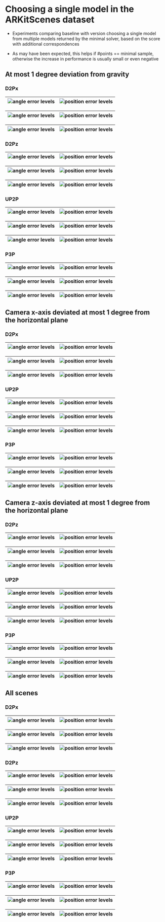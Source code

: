 # Choosing a single model in the ARKitScenes dataset 

* Experiments comparing baseline with version choosing a single model from multiple models returned by the minimal solver,
based on the score with additional correspondences  
 
* As may have been expected, this helps if #points == minimal sample, otherwise the increase in performance is usually small 
or even negative    

## At most 1 degree deviation from gravity 

### D2Px

| ![angle error levels](./data/arkit/P3P_UP2P_SP2P_verification/choose_single/mrs=UP2P/dev=1.0/DP2P_X_HOR_SIZE_RATIO/all/comp_arkit_verification_DP2P_X_HOR_SIZE_RATIO_general_just=_points_title_True_angle_error_levels.png) | ![position error levels](./data/arkit/P3P_UP2P_SP2P_verification/choose_single/mrs=UP2P/dev=1.0/DP2P_X_HOR_SIZE_RATIO/all/comp_arkit_verification_DP2P_X_HOR_SIZE_RATIO_general_just=_points_title_True_position_error_levels.png) |
|---|------------------------------------------------------------------------------------------------------------------------------------------------------------------------------------------------------------------------------------|


| ![angle error levels](./data/arkit/P3P_UP2P_SP2P_verification/choose_single/mrs=UP2P/dev=1.0/DP2P_X_HOR_SIZE_RATIO/just_2/comp_arkit_verification_DP2P_X_HOR_SIZE_RATIO_general_just=p2r2_points_title_True_angle_error_levels.png) | ![position error levels](./data/arkit/P3P_UP2P_SP2P_verification/choose_single/mrs=UP2P/dev=1.0/DP2P_X_HOR_SIZE_RATIO/just_2/comp_arkit_verification_DP2P_X_HOR_SIZE_RATIO_general_just=p2r2_points_title_True_position_error_levels.png) |
|--------------------------------------------------------------------------------------------------------------------------------------------------------------------------------------------------------------------------------|------------------------------------------------------------------------------------------------------------------------------------------------------------------------------------------------------------------------------------|


| ![angle error levels](./data/arkit/P3P_UP2P_SP2P_verification/choose_single/mrs=UP2P/dev=1.0/DP2P_X_HOR_SIZE_RATIO/min_points=3/comp_arkit_verification_DP2P_X_HOR_SIZE_RATIO_general_just=p3_points_title_True_angle_error_levels.png) | ![position error levels](./data/arkit/P3P_UP2P_SP2P_verification/choose_single/mrs=UP2P/dev=1.0/DP2P_X_HOR_SIZE_RATIO/min_points=3/comp_arkit_verification_DP2P_X_HOR_SIZE_RATIO_general_just=p3_points_title_True_position_error_levels.png) |
|---------------------------------------------------------------------------------------------------------------------------------------------------------------------------------------------------------------------------------------|---------------------------------------------------------------------------------------------------------------------------------------------------------------------------------------------------------------------------------------------|

### D2Pz

| ![angle error levels](./data/arkit/P3P_UP2P_SP2P_verification/choose_single/mrs=UP2P/dev=1.0/DP2P_Z_HOR_SIZE_RATIO/all/comp_arkit_verification_DP2P_Z_HOR_SIZE_RATIO_general_just=_points_title_True_angle_error_levels.png) | ![position error levels](./data/arkit/P3P_UP2P_SP2P_verification/choose_single/mrs=UP2P/dev=1.0/DP2P_Z_HOR_SIZE_RATIO/all/comp_arkit_verification_DP2P_Z_HOR_SIZE_RATIO_general_just=_points_title_True_position_error_levels.png) |
|---|------------------------------------------------------------------------------------------------------------------------------------------------------------------------------------------------------------------------------------|


| ![angle error levels](./data/arkit/P3P_UP2P_SP2P_verification/choose_single/mrs=UP2P/dev=1.0/DP2P_Z_HOR_SIZE_RATIO/just_2/comp_arkit_verification_DP2P_Z_HOR_SIZE_RATIO_general_just=p2r2_points_title_True_angle_error_levels.png) | ![position error levels](./data/arkit/P3P_UP2P_SP2P_verification/choose_single/mrs=UP2P/dev=1.0/DP2P_Z_HOR_SIZE_RATIO/just_2/comp_arkit_verification_DP2P_Z_HOR_SIZE_RATIO_general_just=p2r2_points_title_True_position_error_levels.png) |
|--------------------------------------------------------------------------------------------------------------------------------------------------------------------------------------------------------------------------------|------------------------------------------------------------------------------------------------------------------------------------------------------------------------------------------------------------------------------------|


| ![angle error levels](./data/arkit/P3P_UP2P_SP2P_verification/choose_single/mrs=UP2P/dev=1.0/DP2P_Z_HOR_SIZE_RATIO/min_points=3/comp_arkit_verification_DP2P_Z_HOR_SIZE_RATIO_general_just=p3_points_title_True_angle_error_levels.png) | ![position error levels](./data/arkit/P3P_UP2P_SP2P_verification/choose_single/mrs=UP2P/dev=1.0/DP2P_Z_HOR_SIZE_RATIO/min_points=3/comp_arkit_verification_DP2P_Z_HOR_SIZE_RATIO_general_just=p3_points_title_True_position_error_levels.png) |
|---------------------------------------------------------------------------------------------------------------------------------------------------------------------------------------------------------------------------------------|---------------------------------------------------------------------------------------------------------------------------------------------------------------------------------------------------------------------------------------------|

### UP2P

| ![angle error levels](./data/arkit/P3P_UP2P_SP2P_verification/choose_single/mrs=UP2P/dev=1.0/UP2P/all/comp_arkit_verification_UP2P_general_just=_points_title_True_angle_error_levels.png) | ![position error levels](./data/arkit/P3P_UP2P_SP2P_verification/choose_single/mrs=UP2P/dev=1.0/UP2P/all/comp_arkit_verification_UP2P_general_just=_points_title_True_position_error_levels.png) |
|---|------------------------------------------------------------------------------------------------------------------------------------------------------------------------------------------------------------------------------------|


| ![angle error levels](./data/arkit/P3P_UP2P_SP2P_verification/choose_single/mrs=UP2P/dev=1.0/UP2P/just_2/comp_arkit_verification_UP2P_general_just=p2r2_points_title_True_angle_error_levels.png) | ![position error levels](./data/arkit/P3P_UP2P_SP2P_verification/choose_single/mrs=UP2P/dev=1.0/UP2P/just_2/comp_arkit_verification_UP2P_general_just=p2r2_points_title_True_position_error_levels.png) |
|--------------------------------------------------------------------------------------------------------------------------------------------------------------------------------------------------------------------------------|------------------------------------------------------------------------------------------------------------------------------------------------------------------------------------------------------------------------------------|


| ![angle error levels](./data/arkit/P3P_UP2P_SP2P_verification/choose_single/mrs=UP2P/dev=1.0/UP2P/min_points=3/comp_arkit_verification_UP2P_general_just=p3_points_title_True_angle_error_levels.png) | ![position error levels](./data/arkit/P3P_UP2P_SP2P_verification/choose_single/mrs=UP2P/dev=1.0/UP2P/min_points=3/comp_arkit_verification_UP2P_general_just=p3_points_title_True_position_error_levels.png) |
|---------------------------------------------------------------------------------------------------------------------------------------------------------------------------------------------------------------------------------------|---------------------------------------------------------------------------------------------------------------------------------------------------------------------------------------------------------------------------------------------|

### P3P

| ![angle error levels](./data/arkit/P3P_UP2P_SP2P_verification/choose_single/mrs=UP2P/dev=1.0/P3P/all/comp_arkit_verification_P3P_general_just=_points_title_True_angle_error_levels.png) | ![position error levels](./data/arkit/P3P_UP2P_SP2P_verification/choose_single/mrs=UP2P/dev=1.0/P3P/all/comp_arkit_verification_P3P_general_just=_points_title_True_position_error_levels.png) |
|---|------------------------------------------------------------------------------------------------------------------------------------------------------------------------------------------------------------------------------------|


| ![angle error levels](./data/arkit/P3P_UP2P_SP2P_verification/choose_single/mrs=UP2P/dev=1.0/P3P/just_3/comp_arkit_verification_P3P_general_just=p3r3_points_title_True_angle_error_levels.png) | ![position error levels](./data/arkit/P3P_UP2P_SP2P_verification/choose_single/mrs=UP2P/dev=1.0/P3P/just_3/comp_arkit_verification_P3P_general_just=p3r3_points_title_True_position_error_levels.png) |
|--------------------------------------------------------------------------------------------------------------------------------------------------------------------------------------------------------------------------------|------------------------------------------------------------------------------------------------------------------------------------------------------------------------------------------------------------------------------------|


| ![angle error levels](./data/arkit/P3P_UP2P_SP2P_verification/choose_single/mrs=UP2P/dev=1.0/P3P/min_points=4/comp_arkit_verification_P3P_general_just=p4_points_title_True_angle_error_levels.png) | ![position error levels](./data/arkit/P3P_UP2P_SP2P_verification/choose_single/mrs=UP2P/dev=1.0/P3P/min_points=4/comp_arkit_verification_P3P_general_just=p4_points_title_True_position_error_levels.png) |
|-------------------------------------------------------------------------------------------------------------------------------------------------------------------------------------------------|-------------------------------------------------------------------------------------------------------------------------------------------------------------------------------------------------------|


## Camera x-axis deviated at most 1 degree from the horizontal plane 

### D2Px

| ![angle error levels](./data/arkit/P3P_UP2P_SP2P_verification/choose_single/mrs=DP2Px/dev=1.0/DP2P_X_HOR_SIZE_RATIO/all/comp_arkit_verification_DP2P_X_HOR_SIZE_RATIO_general_just=_points_title_True_angle_error_levels.png) | ![position error levels](./data/arkit/P3P_UP2P_SP2P_verification/choose_single/mrs=DP2Px/dev=1.0/DP2P_X_HOR_SIZE_RATIO/all/comp_arkit_verification_DP2P_X_HOR_SIZE_RATIO_general_just=_points_title_True_position_error_levels.png) |
|---|------------------------------------------------------------------------------------------------------------------------------------------------------------------------------------------------------------------------------------|


| ![angle error levels](./data/arkit/P3P_UP2P_SP2P_verification/choose_single/mrs=DP2Px/dev=1.0/DP2P_X_HOR_SIZE_RATIO/just_2/comp_arkit_verification_DP2P_X_HOR_SIZE_RATIO_general_just=p2r2_points_title_True_angle_error_levels.png) | ![position error levels](./data/arkit/P3P_UP2P_SP2P_verification/choose_single/mrs=DP2Px/dev=1.0/DP2P_X_HOR_SIZE_RATIO/just_2/comp_arkit_verification_DP2P_X_HOR_SIZE_RATIO_general_just=p2r2_points_title_True_position_error_levels.png) |
|--------------------------------------------------------------------------------------------------------------------------------------------------------------------------------------------------------------------------------|------------------------------------------------------------------------------------------------------------------------------------------------------------------------------------------------------------------------------------|


| ![angle error levels](./data/arkit/P3P_UP2P_SP2P_verification/choose_single/mrs=DP2Px/dev=1.0/DP2P_X_HOR_SIZE_RATIO/min_points=3/comp_arkit_verification_DP2P_X_HOR_SIZE_RATIO_general_just=p3_points_title_True_angle_error_levels.png) | ![position error levels](./data/arkit/P3P_UP2P_SP2P_verification/choose_single/mrs=DP2Px/dev=1.0/DP2P_X_HOR_SIZE_RATIO/min_points=3/comp_arkit_verification_DP2P_X_HOR_SIZE_RATIO_general_just=p3_points_title_True_position_error_levels.png) |
|---------------------------------------------------------------------------------------------------------------------------------------------------------------------------------------------------------------------------------------|---------------------------------------------------------------------------------------------------------------------------------------------------------------------------------------------------------------------------------------------|

### UP2P

| ![angle error levels](./data/arkit/P3P_UP2P_SP2P_verification/choose_single/mrs=DP2Px/dev=1.0/UP2P/all/comp_arkit_verification_UP2P_general_just=_points_title_True_angle_error_levels.png) | ![position error levels](./data/arkit/P3P_UP2P_SP2P_verification/choose_single/mrs=DP2Px/dev=1.0/UP2P/all/comp_arkit_verification_UP2P_general_just=_points_title_True_position_error_levels.png) |
|---|------------------------------------------------------------------------------------------------------------------------------------------------------------------------------------------------------------------------------------|


| ![angle error levels](./data/arkit/P3P_UP2P_SP2P_verification/choose_single/mrs=DP2Px/dev=1.0/UP2P/just_2/comp_arkit_verification_UP2P_general_just=p2r2_points_title_True_angle_error_levels.png) | ![position error levels](./data/arkit/P3P_UP2P_SP2P_verification/choose_single/mrs=DP2Px/dev=1.0/UP2P/just_2/comp_arkit_verification_UP2P_general_just=p2r2_points_title_True_position_error_levels.png) |
|--------------------------------------------------------------------------------------------------------------------------------------------------------------------------------------------------------------------------------|------------------------------------------------------------------------------------------------------------------------------------------------------------------------------------------------------------------------------------|


| ![angle error levels](./data/arkit/P3P_UP2P_SP2P_verification/choose_single/mrs=DP2Px/dev=1.0/UP2P/min_points=3/comp_arkit_verification_UP2P_general_just=p3_points_title_True_angle_error_levels.png) | ![position error levels](./data/arkit/P3P_UP2P_SP2P_verification/choose_single/mrs=DP2Px/dev=1.0/UP2P/min_points=3/comp_arkit_verification_UP2P_general_just=p3_points_title_True_position_error_levels.png) |
|---------------------------------------------------------------------------------------------------------------------------------------------------------------------------------------------------------------------------------------|---------------------------------------------------------------------------------------------------------------------------------------------------------------------------------------------------------------------------------------------|

### P3P

| ![angle error levels](./data/arkit/P3P_UP2P_SP2P_verification/choose_single/mrs=DP2Px/dev=1.0/P3P/all/comp_arkit_verification_P3P_general_just=_points_title_True_angle_error_levels.png) | ![position error levels](./data/arkit/P3P_UP2P_SP2P_verification/choose_single/mrs=DP2Px/dev=1.0/P3P/all/comp_arkit_verification_P3P_general_just=_points_title_True_position_error_levels.png) |
|---|------------------------------------------------------------------------------------------------------------------------------------------------------------------------------------------------------------------------------------|


| ![angle error levels](./data/arkit/P3P_UP2P_SP2P_verification/choose_single/mrs=DP2Px/dev=1.0/P3P/just_3/comp_arkit_verification_P3P_general_just=p3r3_points_title_True_angle_error_levels.png) | ![position error levels](./data/arkit/P3P_UP2P_SP2P_verification/choose_single/mrs=DP2Px/dev=1.0/P3P/just_3/comp_arkit_verification_P3P_general_just=p3r3_points_title_True_position_error_levels.png) |
|--------------------------------------------------------------------------------------------------------------------------------------------------------------------------------------------------------------------------------|------------------------------------------------------------------------------------------------------------------------------------------------------------------------------------------------------------------------------------|


| ![angle error levels](./data/arkit/P3P_UP2P_SP2P_verification/choose_single/mrs=DP2Px/dev=1.0/P3P/min_points=4/comp_arkit_verification_P3P_general_just=p4_points_title_True_angle_error_levels.png) | ![position error levels](./data/arkit/P3P_UP2P_SP2P_verification/choose_single/mrs=DP2Px/dev=1.0/P3P/min_points=4/comp_arkit_verification_P3P_general_just=p4_points_title_True_position_error_levels.png) |
|-------------------------------------------------------------------------------------------------------------------------------------------------------------------------------------------------|-------------------------------------------------------------------------------------------------------------------------------------------------------------------------------------------------------|


## Camera z-axis deviated at most 1 degree from the horizontal plane 

### D2Pz

| ![angle error levels](./data/arkit/P3P_UP2P_SP2P_verification/choose_single/mrs=DP2Pz/dev=1.0/DP2P_Z_HOR_SIZE_RATIO/all/comp_arkit_verification_DP2P_Z_HOR_SIZE_RATIO_general_just=_points_title_True_angle_error_levels.png) | ![position error levels](./data/arkit/P3P_UP2P_SP2P_verification/choose_single/mrs=DP2Pz/dev=1.0/DP2P_Z_HOR_SIZE_RATIO/all/comp_arkit_verification_DP2P_Z_HOR_SIZE_RATIO_general_just=_points_title_True_position_error_levels.png) |
|---|------------------------------------------------------------------------------------------------------------------------------------------------------------------------------------------------------------------------------------|


| ![angle error levels](./data/arkit/P3P_UP2P_SP2P_verification/choose_single/mrs=DP2Pz/dev=1.0/DP2P_Z_HOR_SIZE_RATIO/just_2/comp_arkit_verification_DP2P_Z_HOR_SIZE_RATIO_general_just=p2r2_points_title_True_angle_error_levels.png) | ![position error levels](./data/arkit/P3P_UP2P_SP2P_verification/choose_single/mrs=DP2Pz/dev=1.0/DP2P_Z_HOR_SIZE_RATIO/just_2/comp_arkit_verification_DP2P_Z_HOR_SIZE_RATIO_general_just=p2r2_points_title_True_position_error_levels.png) |
|--------------------------------------------------------------------------------------------------------------------------------------------------------------------------------------------------------------------------------|------------------------------------------------------------------------------------------------------------------------------------------------------------------------------------------------------------------------------------|


| ![angle error levels](./data/arkit/P3P_UP2P_SP2P_verification/choose_single/mrs=DP2Pz/dev=1.0/DP2P_Z_HOR_SIZE_RATIO/min_points=3/comp_arkit_verification_DP2P_Z_HOR_SIZE_RATIO_general_just=p3_points_title_True_angle_error_levels.png) | ![position error levels](./data/arkit/P3P_UP2P_SP2P_verification/choose_single/mrs=DP2Pz/dev=1.0/DP2P_Z_HOR_SIZE_RATIO/min_points=3/comp_arkit_verification_DP2P_Z_HOR_SIZE_RATIO_general_just=p3_points_title_True_position_error_levels.png) |
|---------------------------------------------------------------------------------------------------------------------------------------------------------------------------------------------------------------------------------------|---------------------------------------------------------------------------------------------------------------------------------------------------------------------------------------------------------------------------------------------|

### UP2P

| ![angle error levels](./data/arkit/P3P_UP2P_SP2P_verification/choose_single/mrs=DP2Pz/dev=1.0/UP2P/all/comp_arkit_verification_UP2P_general_just=_points_title_True_angle_error_levels.png) | ![position error levels](./data/arkit/P3P_UP2P_SP2P_verification/choose_single/mrs=DP2Pz/dev=1.0/UP2P/all/comp_arkit_verification_UP2P_general_just=_points_title_True_position_error_levels.png) |
|---|------------------------------------------------------------------------------------------------------------------------------------------------------------------------------------------------------------------------------------|


| ![angle error levels](./data/arkit/P3P_UP2P_SP2P_verification/choose_single/mrs=DP2Pz/dev=1.0/UP2P/just_2/comp_arkit_verification_UP2P_general_just=p2r2_points_title_True_angle_error_levels.png) | ![position error levels](./data/arkit/P3P_UP2P_SP2P_verification/choose_single/mrs=DP2Pz/dev=1.0/UP2P/just_2/comp_arkit_verification_UP2P_general_just=p2r2_points_title_True_position_error_levels.png) |
|--------------------------------------------------------------------------------------------------------------------------------------------------------------------------------------------------------------------------------|------------------------------------------------------------------------------------------------------------------------------------------------------------------------------------------------------------------------------------|


| ![angle error levels](./data/arkit/P3P_UP2P_SP2P_verification/choose_single/mrs=DP2Pz/dev=1.0/UP2P/min_points=3/comp_arkit_verification_UP2P_general_just=p3_points_title_True_angle_error_levels.png) | ![position error levels](./data/arkit/P3P_UP2P_SP2P_verification/choose_single/mrs=DP2Pz/dev=1.0/UP2P/min_points=3/comp_arkit_verification_UP2P_general_just=p3_points_title_True_position_error_levels.png) |
|---------------------------------------------------------------------------------------------------------------------------------------------------------------------------------------------------------------------------------------|---------------------------------------------------------------------------------------------------------------------------------------------------------------------------------------------------------------------------------------------|

### P3P

| ![angle error levels](./data/arkit/P3P_UP2P_SP2P_verification/choose_single/mrs=DP2Pz/dev=1.0/P3P/all/comp_arkit_verification_P3P_general_just=_points_title_True_angle_error_levels.png) | ![position error levels](./data/arkit/P3P_UP2P_SP2P_verification/choose_single/mrs=DP2Pz/dev=1.0/P3P/all/comp_arkit_verification_P3P_general_just=_points_title_True_position_error_levels.png) |
|---|------------------------------------------------------------------------------------------------------------------------------------------------------------------------------------------------------------------------------------|


| ![angle error levels](./data/arkit/P3P_UP2P_SP2P_verification/choose_single/mrs=DP2Pz/dev=1.0/P3P/just_3/comp_arkit_verification_P3P_general_just=p3r3_points_title_True_angle_error_levels.png) | ![position error levels](./data/arkit/P3P_UP2P_SP2P_verification/choose_single/mrs=DP2Pz/dev=1.0/P3P/just_3/comp_arkit_verification_P3P_general_just=p3r3_points_title_True_position_error_levels.png) |
|--------------------------------------------------------------------------------------------------------------------------------------------------------------------------------------------------------------------------------|------------------------------------------------------------------------------------------------------------------------------------------------------------------------------------------------------------------------------------|


| ![angle error levels](./data/arkit/P3P_UP2P_SP2P_verification/choose_single/mrs=DP2Pz/dev=1.0/P3P/min_points=4/comp_arkit_verification_P3P_general_just=p4_points_title_True_angle_error_levels.png) | ![position error levels](./data/arkit/P3P_UP2P_SP2P_verification/choose_single/mrs=DP2Pz/dev=1.0/P3P/min_points=4/comp_arkit_verification_P3P_general_just=p4_points_title_True_position_error_levels.png) |
|-------------------------------------------------------------------------------------------------------------------------------------------------------------------------------------------------|-------------------------------------------------------------------------------------------------------------------------------------------------------------------------------------------------------|


## All scenes

### D2Px

| ![angle error levels](./data/arkit/P3P_UP2P_SP2P_verification/choose_single/mrs=None/DP2P_X_HOR_SIZE_RATIO/all/comp_arkit_verification_DP2P_X_HOR_SIZE_RATIO_general_just=_points_title_True_angle_error_levels.png) | ![position error levels](./data/arkit/P3P_UP2P_SP2P_verification/choose_single/mrs=None/DP2P_X_HOR_SIZE_RATIO/all/comp_arkit_verification_DP2P_X_HOR_SIZE_RATIO_general_just=_points_title_True_position_error_levels.png) |
|---|------------------------------------------------------------------------------------------------------------------------------------------------------------------------------------------------------------------------------------|


| ![angle error levels](./data/arkit/P3P_UP2P_SP2P_verification/choose_single/mrs=None/DP2P_X_HOR_SIZE_RATIO/just_2/comp_arkit_verification_DP2P_X_HOR_SIZE_RATIO_general_just=p2r2_points_title_True_angle_error_levels.png) | ![position error levels](./data/arkit/P3P_UP2P_SP2P_verification/choose_single/mrs=None/DP2P_X_HOR_SIZE_RATIO/just_2/comp_arkit_verification_DP2P_X_HOR_SIZE_RATIO_general_just=p2r2_points_title_True_position_error_levels.png) |
|--------------------------------------------------------------------------------------------------------------------------------------------------------------------------------------------------------------------------------|------------------------------------------------------------------------------------------------------------------------------------------------------------------------------------------------------------------------------------|


| ![angle error levels](./data/arkit/P3P_UP2P_SP2P_verification/choose_single/mrs=None/DP2P_X_HOR_SIZE_RATIO/min_points=3/comp_arkit_verification_DP2P_X_HOR_SIZE_RATIO_general_just=p3_points_title_True_angle_error_levels.png) | ![position error levels](./data/arkit/P3P_UP2P_SP2P_verification/choose_single/mrs=None/DP2P_X_HOR_SIZE_RATIO/min_points=3/comp_arkit_verification_DP2P_X_HOR_SIZE_RATIO_general_just=p3_points_title_True_position_error_levels.png) |
|---------------------------------------------------------------------------------------------------------------------------------------------------------------------------------------------------------------------------------------|---------------------------------------------------------------------------------------------------------------------------------------------------------------------------------------------------------------------------------------------|

### D2Pz

| ![angle error levels](./data/arkit/P3P_UP2P_SP2P_verification/choose_single/mrs=None/DP2P_Z_HOR_SIZE_RATIO/all/comp_arkit_verification_DP2P_Z_HOR_SIZE_RATIO_general_just=_points_title_True_angle_error_levels.png) | ![position error levels](./data/arkit/P3P_UP2P_SP2P_verification/choose_single/mrs=None/DP2P_Z_HOR_SIZE_RATIO/all/comp_arkit_verification_DP2P_Z_HOR_SIZE_RATIO_general_just=_points_title_True_position_error_levels.png) |
|---|------------------------------------------------------------------------------------------------------------------------------------------------------------------------------------------------------------------------------------|


| ![angle error levels](./data/arkit/P3P_UP2P_SP2P_verification/choose_single/mrs=None/DP2P_Z_HOR_SIZE_RATIO/just_2/comp_arkit_verification_DP2P_Z_HOR_SIZE_RATIO_general_just=p2r2_points_title_True_angle_error_levels.png) | ![position error levels](./data/arkit/P3P_UP2P_SP2P_verification/choose_single/mrs=None/DP2P_Z_HOR_SIZE_RATIO/just_2/comp_arkit_verification_DP2P_Z_HOR_SIZE_RATIO_general_just=p2r2_points_title_True_position_error_levels.png) |
|--------------------------------------------------------------------------------------------------------------------------------------------------------------------------------------------------------------------------------|------------------------------------------------------------------------------------------------------------------------------------------------------------------------------------------------------------------------------------|


| ![angle error levels](./data/arkit/P3P_UP2P_SP2P_verification/choose_single/mrs=None/DP2P_Z_HOR_SIZE_RATIO/min_points=3/comp_arkit_verification_DP2P_Z_HOR_SIZE_RATIO_general_just=p3_points_title_True_angle_error_levels.png) | ![position error levels](./data/arkit/P3P_UP2P_SP2P_verification/choose_single/mrs=None/DP2P_Z_HOR_SIZE_RATIO/min_points=3/comp_arkit_verification_DP2P_Z_HOR_SIZE_RATIO_general_just=p3_points_title_True_position_error_levels.png) |
|---------------------------------------------------------------------------------------------------------------------------------------------------------------------------------------------------------------------------------------|---------------------------------------------------------------------------------------------------------------------------------------------------------------------------------------------------------------------------------------------|

### UP2P

| ![angle error levels](./data/arkit/P3P_UP2P_SP2P_verification/choose_single/mrs=None/UP2P/all/comp_arkit_verification_UP2P_general_just=_points_title_True_angle_error_levels.png) | ![position error levels](./data/arkit/P3P_UP2P_SP2P_verification/choose_single/mrs=None/UP2P/all/comp_arkit_verification_UP2P_general_just=_points_title_True_position_error_levels.png) |
|---|------------------------------------------------------------------------------------------------------------------------------------------------------------------------------------------------------------------------------------|


| ![angle error levels](./data/arkit/P3P_UP2P_SP2P_verification/choose_single/mrs=None/UP2P/just_2/comp_arkit_verification_UP2P_general_just=p2r2_points_title_True_angle_error_levels.png) | ![position error levels](./data/arkit/P3P_UP2P_SP2P_verification/choose_single/mrs=None/UP2P/just_2/comp_arkit_verification_UP2P_general_just=p2r2_points_title_True_position_error_levels.png) |
|--------------------------------------------------------------------------------------------------------------------------------------------------------------------------------------------------------------------------------|------------------------------------------------------------------------------------------------------------------------------------------------------------------------------------------------------------------------------------|


| ![angle error levels](./data/arkit/P3P_UP2P_SP2P_verification/choose_single/mrs=None/UP2P/min_points=3/comp_arkit_verification_UP2P_general_just=p3_points_title_True_angle_error_levels.png) | ![position error levels](./data/arkit/P3P_UP2P_SP2P_verification/choose_single/mrs=None/UP2P/min_points=3/comp_arkit_verification_UP2P_general_just=p3_points_title_True_position_error_levels.png) |
|---------------------------------------------------------------------------------------------------------------------------------------------------------------------------------------------------------------------------------------|---------------------------------------------------------------------------------------------------------------------------------------------------------------------------------------------------------------------------------------------|

### P3P

| ![angle error levels](./data/arkit/P3P_UP2P_SP2P_verification/choose_single/mrs=None/P3P/all/comp_arkit_verification_P3P_general_just=_points_title_True_angle_error_levels.png) | ![position error levels](./data/arkit/P3P_UP2P_SP2P_verification/choose_single/mrs=None/P3P/all/comp_arkit_verification_P3P_general_just=_points_title_True_position_error_levels.png) |
|---|------------------------------------------------------------------------------------------------------------------------------------------------------------------------------------------------------------------------------------|


| ![angle error levels](./data/arkit/P3P_UP2P_SP2P_verification/choose_single/mrs=None/P3P/just_3/comp_arkit_verification_P3P_general_just=p3r3_points_title_True_angle_error_levels.png) | ![position error levels](./data/arkit/P3P_UP2P_SP2P_verification/choose_single/mrs=None/P3P/just_3/comp_arkit_verification_P3P_general_just=p3r3_points_title_True_position_error_levels.png) |
|--------------------------------------------------------------------------------------------------------------------------------------------------------------------------------------------------------------------------------|------------------------------------------------------------------------------------------------------------------------------------------------------------------------------------------------------------------------------------|


| ![angle error levels](./data/arkit/P3P_UP2P_SP2P_verification/choose_single/mrs=None/P3P/min_points=4/comp_arkit_verification_P3P_general_just=p4_points_title_True_angle_error_levels.png) | ![position error levels](./data/arkit/P3P_UP2P_SP2P_verification/choose_single/mrs=None/P3P/min_points=4/comp_arkit_verification_P3P_general_just=p4_points_title_True_position_error_levels.png) |
|-------------------------------------------------------------------------------------------------------------------------------------------------------------------------------------------------|-------------------------------------------------------------------------------------------------------------------------------------------------------------------------------------------------------|

